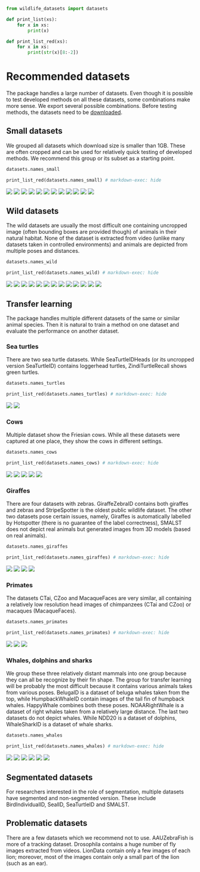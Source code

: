 ```python exec="true" session="run" keep_print="True"
from wildlife_datasets import datasets

def print_list(xs):
    for x in xs:
        print(x)

def print_list_red(xs):
    for x in xs:
        print(str(x)[8:-2])
```




# Recommended datasets 

The package handles a large number of datasets. Even though it is possible to test developed methods on all these datasets, some combinations make more sense. We export several possible combinations. Before testing methods, the datasets need to be [downloaded](../tutorial_datasets#downloading-datasets).


## Small datasets

We grouped all datasets which download size is smaller than 1GB. These are often cropped and can be used for relatively quick testing of developed methods. We recommend this group or its subset as a starting point.

```python exec="true" source="above" result="console" session="run"
datasets.names_small

print_list_red(datasets.names_small) # markdown-exec: hide
```

![](images/grid_AerialCattle2017.png)
![](images/grid_BelugaID.png)
![](images/grid_CTai.png)
![](images/grid_CZoo.png)
![](images/grid_FriesianCattle2015.png)
![](images/grid_FriesianCattle2017.png)
![](images/grid_IPanda50.png)
![](images/grid_MacaqueFaces.png)
![](images/grid_NyalaData.png)
![](images/grid_PolarBearVidID.png)
![](images/grid_SeaTurtleIDHeads.png)
![](images/grid_StripeSpotter.png)


## Wild datasets

The wild datasets are usually the most difficult one containing uncropped image (often bounding boxes are provided though) of animals in their natural habitat. None of the dataset is extracted from video (unlike many datasets taken in controlled environments) and animals are depicted from multiple poses and distances.

```python exec="true" source="above" result="console" session="run"
datasets.names_wild

print_list_red(datasets.names_wild) # markdown-exec: hide
```

![](images/grid_BelugaID.png)
![](images/grid_GiraffeZebraID.png)
![](images/grid_HappyWhale.png)
![](images/grid_HumpbackWhaleID.png)
![](images/grid_HyenaID2022.png)
![](images/grid_LeopardID2022.png)
![](images/grid_NDD20.png)
![](images/grid_NOAARightWhale.png)
![](images/grid_NyalaData.png)
![](images/grid_SealID.png)
![](images/grid_SeaTurtleID.png)
![](images/grid_StripeSpotter.png)
![](images/grid_WhaleSharkID.png)


## Transfer learning

The package handles multiple different datasets of the same or similar animal species. Then it is natural to train a method on one dataset and evaluate the performance on another dataset. 


### Sea turtles

There are two sea turtle datasets. While SeaTurtleIDHeads (or its uncropped version SeaTurtleID) contains loggerhead turtles, ZindiTurtleRecall shows green turtles.

```python exec="true" source="above" result="console" session="run"
datasets.names_turtles

print_list_red(datasets.names_turtles) # markdown-exec: hide
```

![](images/grid_SeaTurtleIDHeads.png)
![](images/grid_ZindiTurtleRecall.png)

### Cows

Multiple dataset show the Friesian cows. While all these datasets were captured at one place, they show the cows in different settings.

```python exec="true" source="above" result="console" session="run"
datasets.names_cows

print_list_red(datasets.names_cows) # markdown-exec: hide
```

![](images/grid_AerialCattle2017.png)
![](images/grid_Cows2021.png)
![](images/grid_FriesianCattle2015.png)
![](images/grid_FriesianCattle2017.png)
![](images/grid_OpenCows2020.png)

### Giraffes

There are four datasets with zebras. GiraffeZebraID contains both giraffes and zebras and StripeSpotter is the oldest public wildlife dataset. The other two datasets pose certain issues, namely, Giraffes is automatically labelled by Hotspotter (there is no guarantee of the label correctness), SMALST does not depict real animals but generated images from 3D models (based on real animals). 

```python exec="true" source="above" result="console" session="run"
datasets.names_giraffes

print_list_red(datasets.names_giraffes) # markdown-exec: hide
```

![](images/grid_GiraffeZebraID.png)
![](images/grid_Giraffes.png)
![](images/grid_SMALST.png)
![](images/grid_StripeSpotter.png)

### Primates

The datasets CTai, CZoo and MacaqueFaces are very similar, all containing a relatively low resolution head images of chimpanzees (CTai and CZoo) or macaques (MacaqueFaces).

```python exec="true" source="above" result="console" session="run"
datasets.names_primates

print_list_red(datasets.names_primates) # markdown-exec: hide
```

![](images/grid_CTai.png)
![](images/grid_CZoo.png)
![](images/grid_MacaqueFaces.png)

### Whales, dolphins and sharks

We group these three relatively distant mammals into one group because they can all be recognize by their fin shape. The group for transfer learning will be probably the most difficult because it contains various animals takes from various poses. BelugaID is a dataset of beluga whales taken from the top, while HumpbackWhaleID contain images of the tail fin of humpback whales. HappyWhale combines both these poses. NOAARightWhale is a dataset of right whales taken from a relatively large distance. The last two datasets do not depict whales. While NDD20 is a dataset of dolphins, WhaleSharkID is a dataset of whale sharks.

```python exec="true" source="above" result="console" session="run"
datasets.names_whales

print_list_red(datasets.names_whales) # markdown-exec: hide
```

![](images/grid_BelugaID.png)
![](images/grid_HappyWhale.png)
![](images/grid_HumpbackWhaleID.png)
![](images/grid_NDD20.png)
![](images/grid_NOAARightWhale.png)
![](images/grid_WhaleSharkID.png)

## Segmentated datasets

For researchers interested in the role of segmentation, multiple datasets have segmented and non-segmented version. These include BirdIndividualID, SealID, SeaTurtleID and SMALST.

## Problematic datasets

There are a few datasets which we recommend not to use. AAUZebraFish is more of a tracking dataset. Drosophila contains a huge number of fly images extracted from videos. LionData contain only a few images of each lion; moreover, most of the images contain only a small part of the lion (such as an ear).


